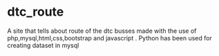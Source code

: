# dtc_route
A site that tells about route of the dtc busses made with the use of php,mysql,html,css,bootstrap and javascript . Python has been used for creating dataset in mysql 
